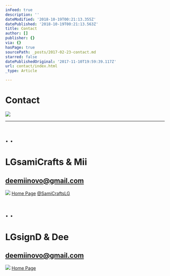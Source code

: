 ```yaml
---
inFeed: true
description: ''
dateModified: '2018-10-19T00:21:13.355Z'
datePublished: '2018-10-19T00:21:13.563Z'
title: Contact
author: []
publisher: {}
via: {}
hasPage: true
sourcePath: _posts/2017-02-23-contact.md
starred: false
datePublishedOriginal: '2017-11-10T19:59:39.117Z'
url: contact/index.html
_type: Article

---
```

# Contact
![](https://the-grid-user-content.s3-us-west-2.amazonaws.com/9e46b2a8-5199-4754-9a1a-753515b2e9ab.jpg)

---

# . .

# **LGsamiCrafts & Mii**

## deemiinovo@gmail.com
![](https://the-grid-user-content.s3-us-west-2.amazonaws.com/68032188-1e3f-47e1-b307-72ea7f80b8b4.jpg)
[Home Page][0]
[@SamiCraftsLG][1]

# . .

# **LGsignD & Dee**

## deemiinovo@gmail.com
![](https://the-grid-user-content.s3-us-west-2.amazonaws.com/e38aa4c6-29f3-42a4-973d-6a8cc169aaeb.jpg)
[Home Page][2]

[0]: https://thegrid.ai/lgsamicrafts/
[1]: https://twitter.com/SamiCraftsLG
[2]: https://thegrid.ai/lgsignd/